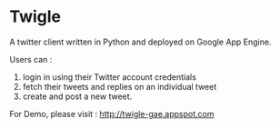 Twigle
======

A twitter client written in Python and deployed on Google App Engine.

Users can : 
1. login in using their Twitter account credentials
2. fetch their tweets and replies on an individual tweet
3. create and post a new tweet.

For Demo, please visit : http://twigle-gae.appspot.com
